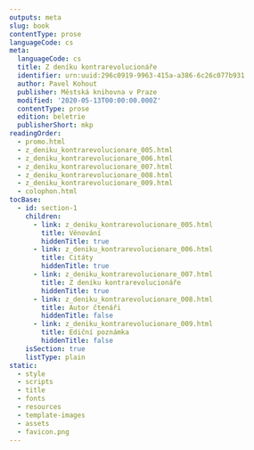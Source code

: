 ```yaml
---
outputs: meta
slug: book
contentType: prose
languageCode: cs
meta:
  languageCode: cs
  title: Z deníku kontrarevolucionáře
  identifier: urn:uuid:296c0919-9963-415a-a386-6c26c077b931
  author: Pavel Kohout
  publisher: Městská knihovna v Praze
  modified: '2020-05-13T00:00:00.000Z'
  contentType: prose
  edition: beletrie
  publisherShort: mkp
readingOrder:
  - promo.html
  - z_deniku_kontrarevolucionare_005.html
  - z_deniku_kontrarevolucionare_006.html
  - z_deniku_kontrarevolucionare_007.html
  - z_deniku_kontrarevolucionare_008.html
  - z_deniku_kontrarevolucionare_009.html
  - colophon.html
tocBase:
  - id: section-1
    children:
      - link: z_deniku_kontrarevolucionare_005.html
        title: Věnování
        hiddenTitle: true
      - link: z_deniku_kontrarevolucionare_006.html
        title: Citáty
        hiddenTitle: true
      - link: z_deniku_kontrarevolucionare_007.html
        title: Z deníku kontrarevolucionáře
        hiddenTitle: true
      - link: z_deniku_kontrarevolucionare_008.html
        title: Autor čtenáři
        hiddenTitle: false
      - link: z_deniku_kontrarevolucionare_009.html
        title: Ediční poznámka
        hiddenTitle: false
    isSection: true
    listType: plain
static:
  - style
  - scripts
  - title
  - fonts
  - resources
  - template-images
  - assets
  - favicon.png
---
```


